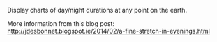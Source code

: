 Display charts of day/night durations at any point on the earth.

More information from this blog post:
http://jdesbonnet.blogspot.ie/2014/02/a-fine-stretch-in-evenings.html

